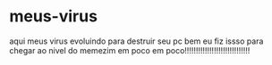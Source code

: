 # meus-virus
aqui meus virus evoluindo para destruir seu pc
bem eu fiz issso para chegar ao nivel do memezim em poco em poco!!!!!!!!!!!!!!!!!!!!!!!!!!!!!
